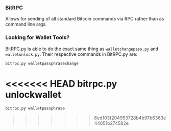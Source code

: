 ### BitRPC
Allows for sending of all standard Bitcoin commands via RPC rather than as command line args.

### Looking for Wallet Tools?
BitRPC.py is able to do the exact same thing as `walletchangepass.py` and `walletunlock.py`. Their respective commands in BitRPC.py are:

	bitrpc.py walletpassphrasechange
<<<<<<< HEAD
	bitrpc.py unlockwallet
=======
	bitrpc.py walletpassphrase
>>>>>>> 6ed103f204953728b4b97b6363e44051b274582e
